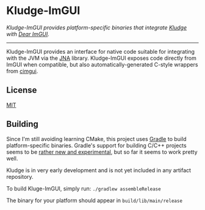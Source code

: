 # Kludge-ImGUI

*Kludge-ImGUI provides platform-specific binaries that integrate
[Kludge](https://github.com/cuchaz/kludge) with [Dear ImGUI](https://github.com/ocornut/imgui).*

---

Kludge-ImGUI provides an interface for native code suitable for integrating with the JVM via the
[JNA](https://github.com/java-native-access/jna) library.
Kludge-ImGUI exposes code directly from ImGUI when compatible, but also automatically-generated
C-style wrappers from [cimgui](https://github.com/cimgui/cimgui).



## License

[MIT](license.txt)


## Building

Since I'm still avoiding learning CMake, this project uses [Gradle](https://gradle.org/)
to build platform-specific binaries. Gradle's support for building C/C++ projects
seems to be [rather new and experimental](https://blog.gradle.org/introducing-the-new-cpp-plugins),
but so far it seems to work pretty well.

Kludge is in very early development and is not yet included in any artifact repository.

To build Kluge-ImGUI, simply run:
```./gradlew assembleRelease```

The binary for your platform should appear in `build/lib/main/release`
